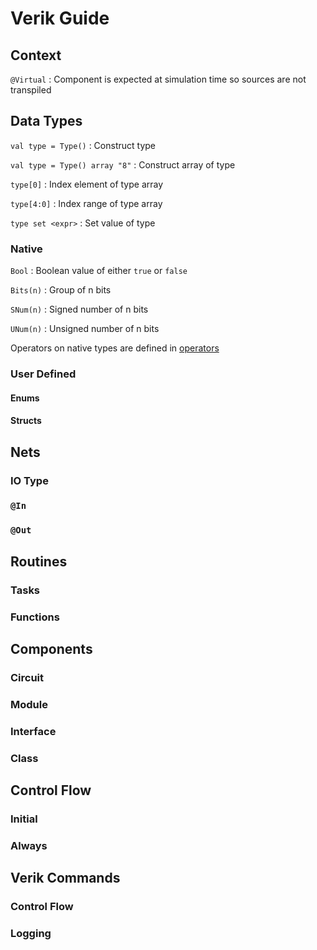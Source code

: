 # Verik Guide

## Context

`@Virtual` : Component is expected at simulation time so sources are not transpiled

## Data Types

`val type = Type()` : Construct type

`val type = Type() array "8"` : Construct array of type

`type[0]` : Index element of type array

`type[4:0]` : Index range of type array

`type set <expr>` : Set value of type

### Native

`Bool` : Boolean value of either `true` or `false`

`Bits(n)` : Group of n bits

`SNum(n)` :   Signed number of n bits

`UNum(n)` : Unsigned number of n bits

Operators on native types are defined in [operators](operators.md)

### User Defined

#### Enums

#### Structs

## Nets

### IO Type

### `@In`

### `@Out`

## Routines

### Tasks

### Functions

## Components

### Circuit

### Module

### Interface

### Class

## Control Flow

### Initial

### Always

## Verik Commands

### Control Flow

### Logging